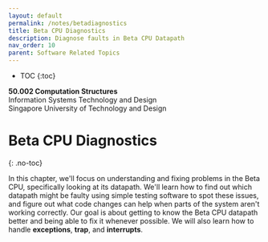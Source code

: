 ```yaml
---
layout: default
permalink: /notes/betadiagnostics
title: Beta CPU Diagnostics
description: Diagnose faults in Beta CPU Datapath
nav_order: 10
parent: Software Related Topics
---
```


* TOC
{:toc}

**50.002 Computation Structures**
<br>
Information Systems Technology and Design
<br>
Singapore University of Technology and Design


# Beta CPU Diagnostics
{: .no-toc} 

In this chapter, we'll focus on understanding and fixing problems in the Beta CPU, specifically looking at its datapath. We'll learn how to find out which datapath might be faulty using simple testing software to spot these issues, and figure out what code changes can help when parts of the system aren't working correctly. Our goal is about getting to know the Beta CPU datapath better and being able to fix it whenever possible. We will also learn how to handle **exceptions**, **trap**, and **interrupts**. 